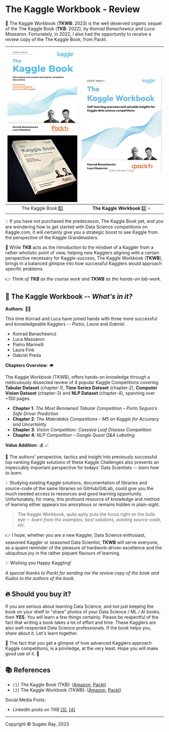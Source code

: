 # The Kaggle Workbook - Review

:tada: The Kaggle Workbook (**TKWB**: 2023) is the well deserved organic sequel of the The Kaggle Book (**TKB**: 2022), by *Konrad Banachewicz* and *Luca Massaron*. Fortunately, in 2022, I also had the opportunity to receive a review copy of the The Kaggle Book, from Packt.

| ![TKB](resources/tkb_frontpage_small.png) <br/> ![TKB](resources/tkb_frontpage_special.png)| ![TKWB](resources/tkwb_frontpage.png) |
|:---:|:---:|
| The Kaggle Book :one: | **The Kaggle Workbook** :two: :star: |

:bulb: If you have not purchased the predecessor, The Kaggle Book yet, and you are wondering how to get started with Data Science competitions on Kaggle.com, it will certainly give you a strategic boost to see Kaggle from the perspective of the Kaggle Grandmasters.

:butterfly: While **TKB** acts as the introduction to the mindset of a Kaggler from a rather wholistic point of view, helping new Kagglers aligning with a certain perspective necessary for Kaggle-success, The Kaggle Workbook (**TKWB**), brings in a balanced glimpse into how successful Kagglers would approach specific problems.

:point_right: *Think of **TKB** as the course work and **TKWB** as the hands-on lab-work*.

## :gift: **The Kaggle Workbook** -- *What's in it?*

**Authors**: :man::woman:

This time Konrad and Luca have joined hands with three more successful and knowledgeable Kagglers -- *Pietro*, *Laura* and *Gabriel*.

- Konrad Banachewicz
- Luca Massaron
- Pietro Marinelli
- Laura Fink
- Gabriel Preda

**Chapters Overview**: :eye:

The Kaggle Workbook (TKWB), offers hands-on knowledge through a meticulously dissected review of 4 popular Kaggle Competitions covering **Tabular Dataset** (chapter-1), **Time Series Dataset** (chapter-2), **Computer Vision Dataset** (chapter-3) and **NLP Dataset** (chapter-4), spanning over ~150 pages.

- **Chapter 1**:
  *The Most Renowned Tabular Competition – Porto Seguro’s Safe Driver Prediction*
- **Chapter 2**:
  *The Makridakis Competitions – M5 on Kaggle for Accuracy and Uncertainty*
- **Chapter 3**:
  *Vision Competition: Cassava Leaf Disease Competition*
- **Chapter 4**:
  *NLP Competition – Google Quest Q&A Labeling*

**Value Addition**: :moneybag: 📈

:gift: The authors' perspective, tactics and insight into previously successful top-ranking Kaggle solutions of these Kaggle Challenges also presents an impeccably important perspective for todays' Data Scientists -- *learn how to learn*.

:bulb: Studying existing Kaggle solutions, documentation of libraries and source-code of the same libraries on GitHub/GitLab, could give you the much needed access to resources and good learning opportunity. Unfortunately, for many, this profound resource of knowledge and method of learning either appears too amorphous or remains hidden in plain-sight.

> The Kaggle Workbook, quite aptly puts the focus right on the bulls eye -- *learn from the examples, best solutions, existing source-code, etc*.

:point_right: I hope, whether you are a new Kaggler, Data Science enthusiast, seasoned Kaggler or seasoned Data Scientist, **TKWB** will serve everyone, as a quaint reminder of the pleasure of hardwork-driven excellence and the ubiquitous joy in the rather piquant flavours of learning.

:sparkles: Wishing you Happy Kaggling!

*A special thanks to Packt for sending me the review copy of the book and Kudos to the authors of the book.*

## :fire: **Should you buy it?**

If you are serious about learning Data Science, and not just keeping the book on your shelf to "share" photos of your Data Science / ML / AI books, then **YES**. You will learn a few things certainly. Please be respectful of the fact that writing a book takes a lot of effort and time. These Kagglers are also well-respected Data Science professionals. If the book helps you, share about it. Let's learn together.

:balloon: The fact that you get a glimpse of how advanced Kagglers approach Kaggle competitions, is a priviledge, at the very least. Hope you will make good use of it. :rocket:

## :books: **References**

- `[1]` The Kaggle Book (TKB): ([Amazon][_tkb_amazon], [Packt][_tkb_packt])
- `[2]` The Kaggle Workbook (TKWB): ([Amazon][_tkwb_amazon], [Packt][_tkwb_packt])

Social Media Posts:

- LinkedIn posts on TKB [[3]][_tkb_lnkd_1], [[4]][_tkb_lnkd_2]

[_tkb_lnkd_1]: https://www.linkedin.com/posts/sugatoray_the-kaggle-book-data-analysis-and-machine-activity-6922632295904411648-1-ep?utm_source=share&utm_medium=member_desktop

[_tkb_lnkd_2]: https://www.linkedin.com/posts/sugatoray_packt-kaggle-book-activity-6964339052904943616-tsci?utm_source=share&utm_medium=member_desktop

[_tkb_amazon]: https://www.amazon.com/Data-Analysis-Machine-Learning-Kaggle/dp/1801817472/

[_tkb_packt]: https://www.packtpub.com/product/the-kaggle-book/9781801817479

[_tkwb_amazon]: https://www.amazon.com/Kaggle-Workbook-Self-learning-exercises-competitions/dp/1804611212/ref=sr_1_1?crid=TLSYEIN4NY0J&keywords=the+kaggle+workbook&qid=1677808859&sprefix=the+kaggle+workbook%2Caps%2C97&sr=8-1

[_tkwb_packt]: https://www.packtpub.com/product/the-kaggle-workbook/9781804611210

---

Copyright &copy; Sugato Ray, 2023
